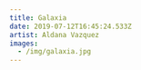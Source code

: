 ```yaml
---
title: Galaxia
date: 2019-07-12T16:45:24.533Z
artist: Aldana Vazquez
images:
  - /img/galaxia.jpg
---
```


